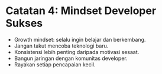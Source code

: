 # Catatan 4: Mindset Developer Sukses

- Growth mindset: selalu ingin belajar dan berkembang.
- Jangan takut mencoba teknologi baru.
- Konsistensi lebih penting daripada motivasi sesaat.
- Bangun jaringan dengan komunitas developer.
- Rayakan setiap pencapaian kecil.
